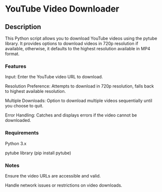 
# YouTube Video Downloader

## Description
This Python script allows you to download YouTube videos using the pytube library. It provides options to download videos in 720p resolution if available, otherwise, it defaults to the highest resolution available in MP4 format.

### Features
Input: Enter the YouTube video URL to download.

Resolution Preference: Attempts to download in 720p resolution, falls back to highest available resolution.

Multiple Downloads: Option to download multiple videos sequentially until you choose to quit.

Error Handling: Catches and displays errors if the video cannot be downloaded.

### Requirements
Python 3.x

pytube library (pip install pytube)

### Notes
Ensure the video URLs are accessible and valid.

Handle network issues or restrictions on video downloads.
